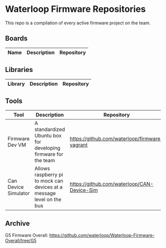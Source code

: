 

# Waterloop Firmware Repositories

This repo is a compilation of every active firmware project on the team.

## Boards

| Name             | Description                 | Repository                                                   |
| ---------------- | --------------------------- | ------------------------------------------------------------ |

## Libraries

| Library   | Description     | Repository                             |
| --------  | -----------     | -------------------------------------  |

## Tools

| Tool           | Description                      | Repository                                        |
| -------------- | -------------------------------- | ------------------------------------------------- |
| Firmware Dev VM | A standardized Ubuntu box for developing firmware for the team | https://github.com/waterloop/firmware-vagrant |
| Can Device Simulator | Allows raspberry pi to mock can devices at a message level on the bus | https://github.com/waterloop/CAN-Device-Sim |

## Archive

G5 Firmware Overall: https://github.com/waterloop/Waterloop-Firmware-Overall/tree/G5

